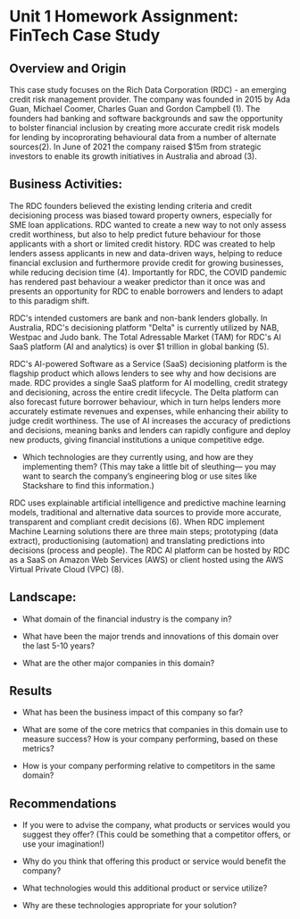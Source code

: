 # Unit 1 Homework Assignment: FinTech Case Study

## Overview and Origin

This case study focuses on the Rich Data Corporation (RDC) - an emerging credit risk management provider. The company was founded in 2015 by Ada Guan, Michael Coomer, Charles Guan and Gordon Campbell (1). The founders had banking and software backgrounds and saw the opportunity to bolster financial inclusion by creating more accurate credit risk models for lending by incoprorating behavioural data from a number of alternate sources(2). In June of 2021 the company raised $15m from strategic investors to enable its growth initiatives in Australia and abroad (3). 

## Business Activities:

The RDC founders believed the existing lending criteria and credit decisioning process was biased toward property owners, especially for SME loan applications. RDC wanted to create a new way to not only assess credit worthiness, but also to help predict future behaviour for those applicants with a short or limited credit history. RDC was created to help lenders assess applicants in new and data-driven ways, helping to reduce financial exclusion and furthermore provide credit for growing businesses, while reducing decision time (4). Importantly for RDC, the COVID pandemic has rendered past behaviour a weaker predictor than it once was and presents an opportunity for RDC to enable borrowers and lenders to adapt to this paradigm shift. 

RDC's intended customers are bank and non-bank lenders globally. In Australia, RDC's decisioning platform "Delta" is currently utilized by NAB, Westpac and Judo bank. The Total Adressable Market (TAM) for RDC's AI SaaS platform (AI and analytics) is over $1 trillion in global banking (5).

RDC's AI-powered Software as a Service (SaaS) decisioning platform is the flagship product which allows lenders to see why and how decisions are made. RDC provides a single SaaS platform for AI modelling, credit strategy and decisioning, across the entire credit lifecycle. The Delta platform can also forecast future borrower behaviour, which in turn helps lenders more accurately estimate revenues and expenses, while enhancing their ability to judge credit worthiness. The use of AI increases the accuracy of predictions and decisions, meaning banks and lenders can rapidly configure and deploy new products, giving financial institutions a unique competitive edge. 

* Which technologies are they currently using, and how are they implementing them? (This may take a little bit of sleuthing–– you may want to search the company’s engineering blog or use sites like Stackshare to find this information.)

RDC uses explainable artificial intelligence and predictive machine learning models, traditional and alternative data sources to provide more accurate, transparent and compliant credit decisions (6). When RDC implement Machine Learning solutions there are three main steps; prototyping (data extract), productionising (automation) and translating predictions into decisions (process and people). The RDC AI platform can be hosted by RDC as a SaaS on Amazon Web Services (AWS) or client hosted using the AWS Virtual Private Cloud (VPC) (8). 
## Landscape:

* What domain of the financial industry is the company in?

* What have been the major trends and innovations of this domain over the last 5-10 years?

* What are the other major companies in this domain?

## Results

* What has been the business impact of this company so far?

* What are some of the core metrics that companies in this domain use to measure success? How is your company performing, based on these metrics?

* How is your company performing relative to competitors in the same domain?

## Recommendations

* If you were to advise the company, what products or services would you suggest they offer? (This could be something that a competitor offers, or use your imagination!)

* Why do you think that offering this product or service would benefit the company?

* What technologies would this additional product or service utilize?

* Why are these technologies appropriate for your solution?




